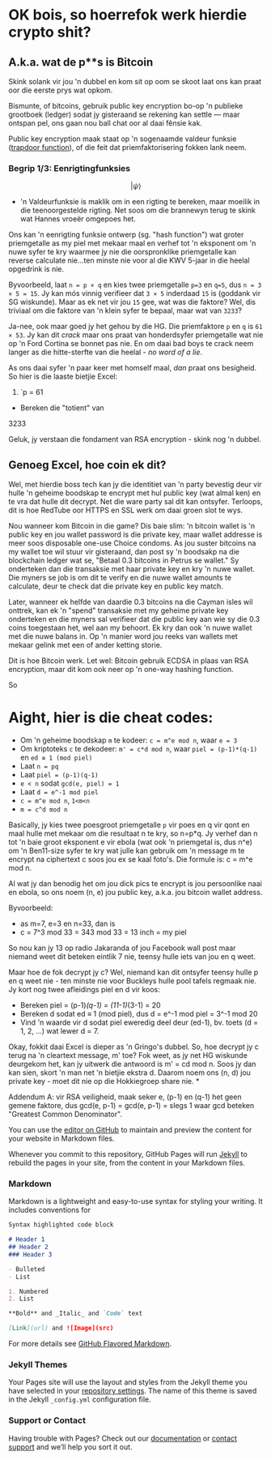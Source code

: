 # OK bois, so hoerrefok werk hierdie crypto shit?

## A.k.a. wat de p**s is Bitcoin

Skink solank vir jou 'n dubbel en kom sit op oom se skoot laat ons kan praat oor die eerste prys wat opkom.

Bismunte, of bitcoins, gebruik public key encryption bo-op 'n publieke grootboek (ledger) sodat jy gisteraand se rekening kan settle &mdash; maar ontspan pel, ons gaan nou ball chat oor al daai fênsie kak.

Public key encryption maak staat op 'n sogenaamde valdeur funksie ([trapdoor function](https://en.wikipedia.org/wiki/Trapdoor_function)), of die feit dat priemfaktorisering fokken lank neem.

### Begrip 1/3: Eenrigtingfunksies 

$$|\psi\rangle$$

 - 'n Valdeurfunksie is maklik om in een rigting te bereken, maar moeilik in die teenoorgestelde rigting. Net soos om die brannewyn terug te skink wat Hannes vroeër omgepoes het.

Ons kan 'n eenrigting funksie ontwerp (sg. "hash function") wat groter priemgetalle as my piel met mekaar maal en verhef tot 'n eksponent om 'n nuwe syfer te kry waarmee jy nie die oorspronklike priemgetalle kan reverse calculate nie...ten minste nie voor al die KWV 5-jaar in die heelal opgedrink is nie.

Byvoorbeeld, laat `n = p × q` en kies twee priemgetalle `p=3` en `q=5`, dus `n = 3 × 5 = 15`. Jy kan mós vinnig verifieer dat `3 × 5` inderdaad `15` is (goddank vir SG wiskunde). Maar as ek net vir jou `15` gee, wat was die faktore? Wel, dis triviaal om die faktore van 'n klein syfer te bepaal, maar wat van `3233`?

Ja-nee, ook maar goed jy het gehou by die HG. Die priemfaktore `p` en `q` is `61 × 53`. Jy kan dit *crack* maar ons praat van honderdsyfer priemgetalle wat nie op 'n Ford Cortina se bonnet pas nie. En om daai bad boys te crack neem langer as die hitte-sterfte van die heelal - *no word of a lie*.

As ons daai syfer 'n paar keer met homself maal, *dan* praat ons besigheid. So hier is die laaste bietjie Excel:

 1. `p = 61
 - Bereken die "totient" van 

3233


Geluk, jy verstaan die fondament van RSA encryption - skink nog 'n dubbel.

## Genoeg Excel, hoe coin ek dit?

Wel, met hierdie boss tech kan jy die identitiet van 'n party bevestig deur vir hulle 'n geheime boodskap te encrypt met hul public key (wat almal ken) en te vra dat hulle dit decrypt. Net die ware party sal dit kan ontsyfer. Terloops, dit is hoe RedTube oor HTTPS en SSL werk om daai groen slot te wys.

Nou wanneer kom Bitcoin in die game? Dis baie slim: 'n bitcoin wallet is 'n public key en jou wallet password is die private key, maar wallet addresse is meer soos disposable one-use Choice condoms. As jou suster bitcoins na my wallet toe wil stuur vir gisteraand, dan post sy 'n boodsakp na die blockchain ledger wat se, "Betaal 0.3 bitcoins in Petrus se wallet." Sy onderteken dan die transaksie met haar private key en kry 'n nuwe wallet. Die myners se job is om dit te verify en die nuwe wallet amounts te calculate, deur te check dat die private key en public key match.

Later, wanneer ek helfde van daardie 0.3 bitcoins na die Cayman isles wil onttrek, kan ek 'n "spend" transaksie met my geheime private key onderteken en die myners sal verifieer dat die public key aan wie sy die 0.3 coins toegestaan het, wel aan my behoort. Ek kry dan ook 'n nuwe wallet met die nuwe balans in. Op 'n manier word jou reeks van wallets met mekaar gelink met een of ander ketting storie.

Dit is hoe Bitcoin werk. Let wel: Bitcoin gebruik ECDSA in plaas van RSA encryption, maar dit kom ook neer op 'n one-way hashing function.

So 

# Aight, hier is die cheat codes:

 - Om 'n geheime boodskap `m` te kodeer: `c = m^e mod n`, waar `e = 3`
 - Om kriptoteks `c` te dekodeer: `m' = c*d mod n`, waar `piel = (p-1)*(q-1)` en `ed ≡ 1 (mod piel)`
- Laat `n = pq`
- Laat `piel = (p-1)(q-1)`
 - `e < n` sodat `gcd(e, piel) = 1`
 - Laat `d = e^-1 mod piel`
 - `c = m^e mod n`, `1<m<n`
 - `m = c^d mod n`

Basically, jy kies twee poesgroot priemgetalle `p` vir poes en q vir qont en maal hulle met mekaar om die resultaat n te kry, so n=p*q. Jy verhef dan n tot 'n baie groot eksponent e vir ebola (wat ook 'n priemgetal is, dus n^e) om 'n Ben11-size syfer te kry wat julle kan gebruik om 'n message m te encrypt na ciphertext c soos jou ex se kaal foto's. Die formule is: c = m^e mod n.

Al wat jy dan benodig het om jou dick pics te encrypt is jou persoonlike naai en ebola, so ons noem (n, e) jou public key, a.k.a. jou bitcoin wallet address.

Byvoorbeeld:

 - as m=7, e=3 en n=33, dan is
 - c = 7^3 mod 33 = 343 mod 33 = 13 inch = my piel

So nou kan jy 13 op radio Jakaranda of jou Facebook wall post maar niemand weet dit beteken eintlik 7 nie, teensy hulle iets van jou en q weet.

Maar hoe de fok decrypt jy c? Wel, niemand kan dit ontsyfer teensy hulle p en q weet nie - ten minste nie voor Buckleys hulle pool tafels regmaak nie. Jy kort nog twee afleidings piel en d vir koos:

 - Bereken piel = (p-1)*(q-1) = (11-1)*(3-1) = 20
 - Bereken d sodat ed ≡ 1 (mod piel), dus d = e^-1 mod piel = 3^-1 mod 20
 - Vind 'n waarde vir d sodat piel eweredig deel deur (ed-1), bv. toets (d = 1, 2, ...) wat lewer d = 7. 
 
Okay, fokkit daai Excel is dieper as 'n Gringo's dubbel. So, hoe decrypt jy c terug na 'n cleartext message, m' toe? Fok weet, as jy net HG wiskunde deurgekom het, kan jy uitwerk die antwoord is m' = cd mod n. Soos jy dan kan sien, skort 'n man net 'n bietjie ekstra d. Daarom noem ons (n, d) jou private key - moet dit nie op die Hokkiegroep share nie.
 *
 

Addendum A: vir RSA veiligheid, maak seker e, (p-1) en (q-1) het geen gemene faktore, dus gcd(e, p-1) = gcd(e, p-1) = slegs 1 waar gcd beteken "Greatest Common Denominator".

You can use the [editor on GitHub](https://github.com/theronic/bismunt/edit/master/README.md) to maintain and preview the content for your website in Markdown files.

Whenever you commit to this repository, GitHub Pages will run [Jekyll](https://jekyllrb.com/) to rebuild the pages in your site, from the content in your Markdown files.

### Markdown

Markdown is a lightweight and easy-to-use syntax for styling your writing. It includes conventions for

```markdown
Syntax highlighted code block

# Header 1
## Header 2
### Header 3

- Bulleted
- List

1. Numbered
2. List

**Bold** and _Italic_ and `Code` text

[Link](url) and ![Image](src)
```

For more details see [GitHub Flavored Markdown](https://guides.github.com/features/mastering-markdown/).

### Jekyll Themes

Your Pages site will use the layout and styles from the Jekyll theme you have selected in your [repository settings](https://github.com/theronic/bismunt/settings). The name of this theme is saved in the Jekyll `_config.yml` configuration file.

### Support or Contact

Having trouble with Pages? Check out our [documentation](https://help.github.com/categories/github-pages-basics/) or [contact support](https://github.com/contact) and we’ll help you sort it out.
